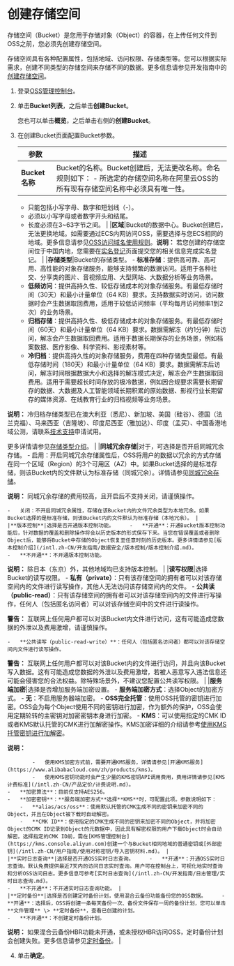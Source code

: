 # 创建存储空间

存储空间（Bucket）是您用于存储对象（Object）的容器，在上传任何文件到OSS之前，您必须先创建存储空间。

存储空间具有各种配置属性，包括地域、访问权限、存储类型等。您可以根据实际需求，创建不同类型的存储空间来存储不同的数据。更多信息请参见开发指南中的[创建存储空间](/intl.zh-CN/开发指南/存储空间（Bucket）/创建存储空间.md)。

1.  登录[OSS管理控制台](https://oss.console.aliyun.com/)。

2.  单击**Bucket列表**，之后单击**创建Bucket**。

    您也可以单击**概览**，之后单击右侧的**创建Bucket**。

3.  在创建Bucket页面配置Bucket参数。

    |参数|描述|
    |--|--|
    |**Bucket名称**|Bucket的名称。Bucket创建后，无法更改名称。命名规则如下：     -   所选定的存储空间名称在阿里云OSS的所有现有存储空间名称中必须具有唯一性。
    -   只能包括小写字母、数字和短划线（-）。
    -   必须以小写字母或者数字开头和结尾。
    -   长度必须在3~63字节之间。 |
    |**区域**|Bucket的数据中心。Bucket创建后，无法更换地域。如需要通过ECS内网访问OSS，需要选择与您ECS相同的地域。更多信息请参见[OSS访问域名使用规则](/intl.zh-CN/开发指南/访问域名（Endpoint）/OSS访问域名使用规则.md)。**说明：** 若您创建的存储空间位于中国内地，您需要在[实名登记](https://account-intl.console.aliyun.com/#/intlAuth)页面提交您的相关信息完成实名登记。 |
    |**存储类型**|Bucket的存储类型。     -   **标准存储**：提供高可靠、高可用、高性能的对象存储服务，能够支持频繁的数据访问。适用于各种社交、分享类的图片、音视频应用、大型网站、大数据分析等业务场景。
    -   **低频访问**：提供高持久性、较低存储成本的对象存储服务。有最低存储时间（30天）和最小计量单位（64 KB）要求。支持数据实时访问，访问数据时会产生数据取回费用，适用于较低访问频率（平均每月访问频率1到2次）的业务场景。
    -   **归档存储**：提供高持久性、极低存储成本的对象存储服务。有最低存储时间（60天）和最小计量单位（64 KB）要求。数据需解冻（约1分钟）后访问，解冻会产生数据取回费用。适用于数据长期保存的业务场景，例如档案数据、医疗影像、科学资料、影视素材等。
    -   **冷归档**：提供高持久性的对象存储服务，费用在四种存储类型最低。有最低存储时间（180天）和最小计量单位（64 KB）要求。数据需解冻后访问，解冻时间根据数据大小和选择的解冻模式决定，解冻会产生数据取回费用。适用于需要超长时间存放的极冷数据，例如因合规要求需要长期留存的数据、大数据及人工智能领域长期积累的原始数据、影视行业长期留存的媒体资源、在线教育行业的归档视频等业务场景。

**说明：** 冷归档存储类型已在澳大利亚（悉尼）、新加坡、美国（硅谷）、德国（法兰克福）、马来西亚（吉隆坡）、印度尼西亚（雅加达）、印度（孟买）、中国香港地域公测，请联系[技术支持](https://workorder-intl.console.aliyun.com/#/ticket/createIndex)申请试用。

更多详情请参见[存储类型介绍](/intl.zh-CN/开发指南/存储类型/存储类型介绍.md)。 |
    |**同城冗余存储**|对于，可选择是否开启同城冗余存储。     -   启用：开启同城冗余存储属性后，OSS将用户的数据以冗余的方式存储在同一个区域（Region）的3个可用区（AZ）中。如果Bucket选择的是标准存储，则该Bucket内的文件默认为标准存储（同城冗余）。详情请参见[同城冗余存储](/intl.zh-CN/开发指南/数据安全/数据容灾/同城冗余存储.md)。

**说明：** 同城冗余存储的费用较高，且开启后不支持关闭，请谨慎操作。

    -   关闭：不开启同城冗余属性，存储在该Bucket内的文件冗余类型为本地冗余。如果Bucket选择的是标准存储，则该Bucket内的文件默认为标准存储（本地冗余）。 |
    |**版本控制**|选择是否开通版本控制功能。     -   **开通**：开通Bucket版本控制功能后，针对数据的覆盖和删除操作将会以历史版本的形式保存下来。当您在错误覆盖或者删除Object后，能够将Bucket中存储的Object恢复至任意时刻的历史版本。更多详情请参见[版本控制介绍](/intl.zh-CN/开发指南/数据安全/版本控制/版本控制介绍.md)。
    -   **不开通**：不开通版本控制功能。
**说明：** 除日本（东京）外，其他地域均已支持版本控制。 |
    |**读写权限**|选择Bucket的读写权限。     -   **私有（private）**：只有该存储空间的拥有者可以对该存储空间内的文件进行读写操作，其他人无法访问该存储空间内的文件。
    -   **公共读（public-read）**：只有该存储空间的拥有者可以对该存储空间内的文件进行写操作，任何人（包括匿名访问者）可以对该存储空间中的文件进行读操作。

**警告：** 互联网上任何用户都可以对该Bucket内文件进行访问，这有可能造成您数据的外泄以及费用激增，请谨慎操作。

    -   **公共读写（public-read-write）**：任何人（包括匿名访问者）都可以对该存储空间内文件进行读写操作。

**警告：** 互联网上任何用户都可以对该Bucket内的文件进行访问，并且向该Bucket写入数据。这有可能造成您数据的外泄以及费用激增，若被人恶意写入违法信息还可能会侵害您的合法权益。除特殊场景外，不建议您配置公共读写权限。 |
    |**服务端加密**|选择是否增加服务端加密设置。     -   **服务端加密方式**：选择Object的加密方式。
        -   **无**：不启用服务器端加密。
        -   **OSS完全托管**：使用OSS托管的密钥进行加密。OSS会为每个Object使用不同的密钥进行加密，作为额外的保护，OSS会使用定期轮转的主密钥对加密密钥本身进行加密。
        -   **KMS**：可以使用指定的CMK ID或者KMS默认托管的CMK进行加解密操作。KMS加密详细的介绍请参考[使用KMS托管密钥进行加解密](/intl.zh-CN/开发指南/数据安全/数据加密/服务器端加密.md)。

**说明：**

            -   使用KMS加密方式前，需要开通KMS服务，详情请参见[开通KMS服务](https://www.alibabacloud.com/zh/products/kms)。
            -   使用KMS密钥功能时会产生少量的KMS密钥API调用费用，费用详情请参见[KMS计费标准](/intl.zh-CN/产品定价/计费说明.md)。
    -   **加密算法**：目前仅支持AES256。
    -   **加密密钥**：**服务端加密方式**选择**KMS**时，可配置此项。参数说明如下：
        -   **alias/acs/oss**：使用默认托管的CMK生成不同的密钥来加密不同的Object，并且在Object被下载时自动解密。
        -   **CMK ID**：使用指定的CMK生成不同的密钥来加密不同的Object，并将加密Object的CMK ID记录到Object的元数据中，因此具有解密权限的用户下载Object时会自动解密。选择指定的CMK ID前，需在[KMS管理控制台](https://kms.console.aliyun.com)创建一个与Bucket相同地域的普通密钥或[外部密钥](/intl.zh-CN/用户指南/使用对称密钥/导入密钥材料.md)。 |
    |**实时日志查询**|选择是否开通OSS实时日志查询。     -   **开通**：开通OSS实时日志查询。默认免费提供最近7天内的访问日志实时查询。用户可在控制台上，可视化地实时查询和分析OSS访问日志。更多信息可参考[实时日志查询](/intl.zh-CN/开发指南/日志管理/实时日志查询.md)。
    -   **不开通**：不开通实时日志查询功能。 |
    |**定时备份**|选择是否创建定时备份计划，使用混合云备份功能备份您的OSS数据。     -   **开通**：选择后，OSS将创建一条每天备份一次、备份文件保存一周的备份计划，您可以单击**文件管理** \> **定时备份**，查看已创建的计划。
    -   **不开通**：不创建定时备份计划。
**说明：** 如果混合云备份HBR功能未开通，或未授权HBR访问OSS，定时备份计划会创建失败。更多信息请参见[定时备份](/intl.zh-CN/控制台用户指南/上传、下载和管理文件/定时备份.md)。 |

4.  单击**确定**。


